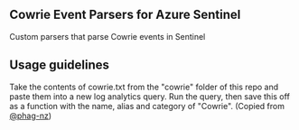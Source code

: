 ## Cowrie Event Parsers for Azure Sentinel
Custom parsers that parse Cowrie events in Sentinel

## Usage guidelines
Take the contents of cowrie.txt from the "cowrie" folder of this repo and paste them into a new log analytics query. Run the query, then save this off as a function with the name, alias and category of "Cowrie". (Copied from [@phag-nz](https://github.com/phage-nz/infosec-bazaar/tree/master/honeypots/linux)) 